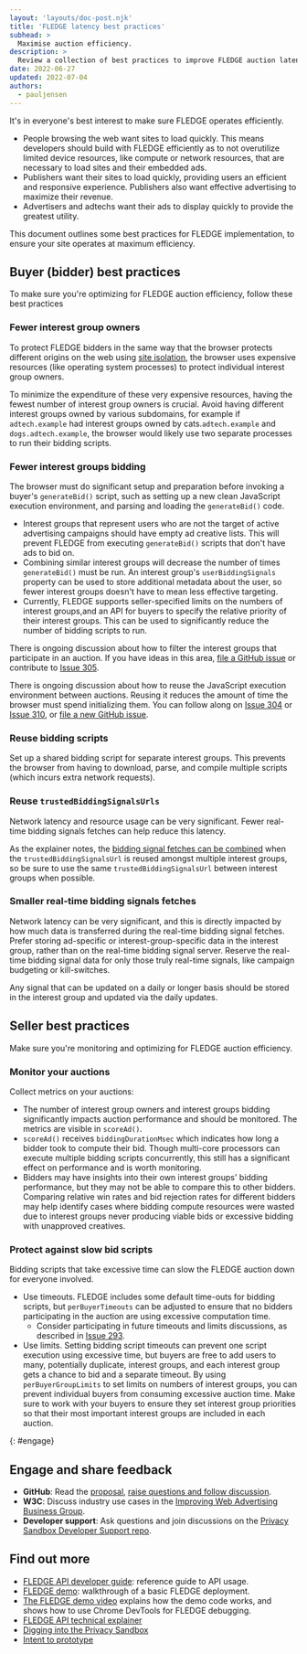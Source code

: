 ```yaml
---
layout: 'layouts/doc-post.njk'
title: 'FLEDGE latency best practices'
subhead: >
  Maximise auction efficiency.
description: >
  Review a collection of best practices to improve FLEDGE auction latency.
date: 2022-06-27
updated: 2022-07-04
authors:
  - pauljensen
---
```


<!--lint disable no-smart-quotes-->

It's in everyone's best interest to make sure FLEDGE operates efficiently.

* People browsing the web want sites to load quickly. This means developers should build with FLEDGE efficiently as to not overutilize limited device resources, like compute or network resources, that are necessary to load sites and their embedded ads.
* Publishers want their sites to load quickly, providing users an efficient and responsive experience. Publishers also want effective advertising to maximize their revenue.
* Advertisers and adtechs want their ads to display quickly to provide the greatest utility.

This document outlines some best practices for FLEDGE implementation, to ensure your site operates at maximum efficiency.


## Buyer (bidder) best practices

To make sure you're optimizing for FLEDGE auction efficiency, follow these best practices

### Fewer interest group owners

To protect FLEDGE bidders in the same way that the browser protects different origins on the web using [site isolation](https://www.chromium.org/Home/chromium-security/site-isolation/), the browser uses expensive resources (like operating system processes) to protect individual interest group owners.

To minimize the expenditure of these very expensive resources, having the fewest number of interest group owners is crucial. Avoid having different interest groups owned by various subdomains, for example if `adtech.example` had interest groups owned by cats.`adtech.example` and `dogs.adtech.example`, the browser would likely use two separate processes to run their bidding scripts.

### Fewer interest groups bidding

The browser must do significant setup and preparation before invoking a buyer's `generateBid()` script, such as setting up a new clean JavaScript execution environment, and parsing and loading the `generateBid()` code.

* Interest groups that represent users who are not the target of active advertising campaigns should have empty ad creative lists. This will prevent FLEDGE from executing `generateBid()` scripts that don't have ads to bid on.
* Combining similar interest groups will decrease the number of times `generateBid()` must be run. An interest group's `userBiddingSignals` property can be used to store additional metadata about the user, so fewer interest groups doesn't have to mean less effective targeting.
* Currently, FLEDGE supports seller-specified limits on the numbers of interest groups,and an API for buyers to specify the relative priority of their interest groups. This can be used to significantly reduce the number of bidding scripts to run.

There is ongoing discussion about how to filter the interest groups that participate in an auction. If you have ideas in this area, [file a GitHub issue](https://github.com/WICG/turtledove/issues/new) or contribute to [Issue 305](https://github.com/WICG/turtledove/issues/305).

There is ongoing discussion about how to reuse the JavaScript execution environment between auctions. Reusing it reduces the amount of time the browser must spend initializing them. You can follow along on [Issue 304](https://github.com/WICG/turtledove/issues/304) or [Issue 310](https://github.com/WICG/turtledove/issues/310), or [file a new GitHub issue](https://github.com/WICG/turtledove/issues/new).

### Reuse bidding scripts

Set up a shared bidding script for separate interest groups. This prevents the browser from having to download, parse, and compile multiple scripts (which incurs extra network requests).

### Reuse `trustedBiddingSignalsUrls`

Network latency and resource usage can be very significant. Fewer real-time bidding signals fetches can help reduce this latency.

As the explainer notes, the [bidding signal fetches can be combined](https://github.com/WICG/turtledove/blob/main/FLEDGE.md#11-joining-interest-groups) when the `trustedBiddingSignalsUrl` is reused amongst multiple interest groups, so be sure to use the same `trustedBiddingSignalsUrl` between interest groups when possible.

### Smaller real-time bidding signals fetches

Network latency can be very significant, and this is directly impacted by how much data is transferred during the real-time bidding signal fetches. Prefer storing ad-specific or interest-group-specific data in the interest group, rather than on the real-time bidding signal server. Reserve the real-time bidding signal data for only those truly real-time signals, like campaign budgeting or kill-switches.

Any signal that can be updated on a daily or longer basis should be stored in the interest group and updated via the daily updates.

## Seller best practices

Make sure you're monitoring and optimizing for FLEDGE auction efficiency.

### Monitor your auctions

Collect metrics on your auctions:

* The number of interest group owners and interest groups bidding significantly impacts auction performance and should be monitored. The metrics are visible in `scoreAd()`.
* `scoreAd()` receives `biddingDurationMsec` which indicates how long a bidder took to compute their bid. Though multi-core processors can execute multiple bidding scripts concurrently, this still has a significant effect on performance and is worth monitoring.
* Bidders may have insights into their own interest groups' bidding performance, but they may not be able to compare this to other bidders. Comparing relative win rates and bid rejection rates for different bidders may help identify cases where bidding compute resources were wasted due to interest groups never producing viable bids or excessive bidding with unapproved creatives.

### Protect against slow bid scripts

Bidding scripts that take excessive time can slow the FLEDGE auction down for everyone involved.

* Use timeouts. FLEDGE includes some default time-outs for bidding scripts, but `perBuyerTimeouts` can be adjusted to ensure that no bidders participating in the auction are using excessive computation time. 
   * Consider participating in future timeouts and limits discussions, as described in [Issue 293](https://github.com/WICG/turtledove/issues/293).
* Use limits. Setting bidding script timeouts can prevent one script execution using excessive time, but buyers are free to add users to many, potentially duplicate, interest groups, and each interest group gets a chance to bid and a separate timeout. By using `perBuyerGroupLimits` to set limits on numbers of interest groups, you can prevent individual buyers from consuming excessive auction time. Make sure to work with your buyers to ensure they set interest group priorities so that their most important interest groups are included in each auction.

{: #engage}

## Engage and share feedback

-  **GitHub**: Read the [proposal](https://github.com/WICG/turtledove/blob/master/FLEDGE.md),
   [raise questions and follow discussion](https://github.com/WICG/turtledove/issues).
-  **W3C**: Discuss industry use cases in the [Improving Web Advertising Business
   Group](https://www.w3.org/community/web-adv/participants).
-  **Developer support**: Ask questions and join discussions on the
   [Privacy Sandbox Developer Support repo](https://github.com/GoogleChromeLabs/privacy-sandbox-dev-support).

## Find out more

-  [FLEDGE API developer guide](/blog/fledge-api): reference guide to API usage.
-  [FLEDGE demo](https://fledge-demo.glitch.me): walkthrough of a basic FLEDGE deployment.
-  [The FLEDGE demo video](https://www.youtube.com/watch?v=znDD0gkdJyM&list=PLNYkxOF6rcICntazGfSVKSj5EwuR9w5Nv) explains how the demo code works, and shows how to use Chrome DevTools for FLEDGE debugging.
-  [FLEDGE API technical explainer](https://github.com/WICG/turtledove/blob/master/FLEDGE.md)
-  [Digging into the Privacy Sandbox](https://web.dev/digging-into-the-privacy-sandbox)
-  [Intent to prototype](https://groups.google.com/a/chromium.org/g/blink-dev/c/w9hm8eQCmNI)
